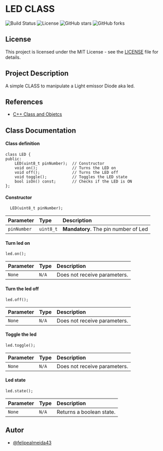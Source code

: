 
# LED CLASS

![Build Status](https://github.com/felipealmeida43/led_class/actions/workflows/ci.yml/badge.svg)
![License](https://img.shields.io/github/license/felipealmeida43/led_class)
![GitHub stars](https://img.shields.io/github/stars/felipealmeida43/led_class)
![GitHub forks](https://img.shields.io/github/forks/felipealmeida43/led_class)

## License
This project is licensed under the MIT License - see the [LICENSE](LICENSE) file for details.


## Project Description

A simple CLASS to manipulate a Light emissor Diode aka led.
## References

 - [C++ Class and Objetcs](https://www.w3schools.com/cpp/cpp_classes.asp)



## Class Documentation

#### Class definition

```http
class LED {
public:
    LED(uint8_t pinNumber);  // Constructor
    void on();               // Turns the LED on
    void off();              // Turns the LED off
    void toggle();           // Toggles the LED state
    bool isOn() const;       // Checks if the LED is ON
};
```
#### Constructor

```http
  LED(uint8_t pinNumber);
```

| Parameter   | Type      | Description                        |
| :---------- | :--------- | :---------------------------------- |
| `pinNumber` | `uint8_t` | **Mandatory**. The pin number of Led |

#### Turn led on

```http
led.on();
```
| Parameter   | Type      | Description                        |
| :---------- | :--------- | :---------------------------------- |
| `None` | `N/A` | Does not receive parameters. |

#### Turn the led off

```http
led.off();
```
| Parameter   | Type      | Description                        |
| :---------- | :--------- | :---------------------------------- |
| `None` | `N/A` | Does not receive parameters. |

#### Toggle the led

```http
led.toggle();
```
| Parameter   | Type      | Description                        |
| :---------- | :--------- | :---------------------------------- |
| `None` | `N/A` | Does not receive parameters. |

#### Led state
```http
led.state();
```
| Parameter   | Type      | Description                        |
| :---------- | :--------- | :---------------------------------- |
| `None` | `N/A` | Returns a boolean state. |

## Autor

- [@felipealmeida43](https://www.github.com/FelipeAlmeida43)

